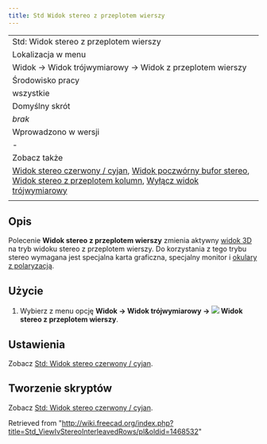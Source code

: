 ```yaml
---
title: Std Widok stereo z przeplotem wierszy
---
```

|  |
| --- |
| Std: Widok stereo z przeplotem wierszy |
| Lokalizacja w menu |
| Widok → Widok trójwymiarowy → Widok z przeplotem wierszy |
| Środowisko pracy |
| wszystkie |
| Domyślny skrót |
| *brak* |
| Wprowadzono w wersji |
| - |
| Zobacz także |
| [Widok stereo czerwony / cyjan](/Std_ViewIvStereoRedGreen/pl "Std ViewIvStereoRedGreen/pl"), [Widok poczwórny bufor stereo](/Std_ViewIvStereoQuadBuff/pl "Std ViewIvStereoQuadBuff/pl"), [Widok stereo z przeplotem kolumn](/Std_ViewIvStereoInterleavedColumns/pl "Std ViewIvStereoInterleavedColumns/pl"), [Wyłącz widok trójwymiarowy](/Std_ViewIvStereoOff/pl "Std ViewIvStereoOff/pl") |
|  |

## Opis

Polecenie **Widok stereo z przeplotem wierszy** zmienia aktywny [widok 3D](/3D_view/pl "3D view/pl") na tryb widoku stereo z przeplotem wierszy. Do korzystania z tego trybu stereo wymagana jest specjalna karta graficzna, specjalny monitor i [okulary z polaryzacją](https://en.wikipedia.org/wiki/Active_shutter_3D_system).

## Użycie

1. Wybierz z menu opcję **Widok → Widok trójwymiarowy → ![](/images/Std_ViewIvStereoInterleavedRows.svg) Widok stereo z przeplotem wierszy**.

## Ustawienia

Zobacz [Std: Widok stereo czerwony / cyjan](/Std_ViewIvStereoRedGreen/pl#Preferencje "Std ViewIvStereoRedGreen/pl").

## Tworzenie skryptów

Zobacz [Std: Widok stereo czerwony / cyjan](/Std_ViewIvStereoRedGreen/pl#Tworzenie_skryptów "Std ViewIvStereoRedGreen/pl").

Retrieved from "<http://wiki.freecad.org/index.php?title=Std_ViewIvStereoInterleavedRows/pl&oldid=1468532>"